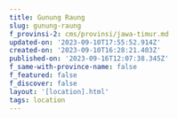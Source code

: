 ```yaml
---
title: Gunung Raung
slug: gunung-raung
f_provinsi-2: cms/provinsi/jawa-timur.md
updated-on: '2023-09-10T17:55:52.914Z'
created-on: '2023-09-10T16:28:21.403Z'
published-on: '2023-09-16T12:07:38.345Z'
f_same-with-province-name: false
f_featured: false
f_discover: false
layout: '[location].html'
tags: location
---
```



